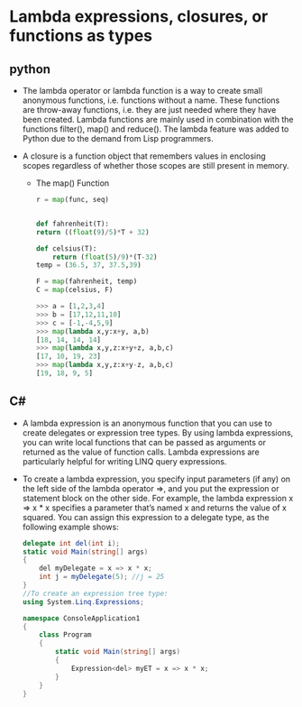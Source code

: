 # Lambda expressions, closures, or functions as types

 ## python

 * The lambda operator or lambda function is a way to create small anonymous functions, i.e. functions without a name. These functions are throw-away functions, i.e. they are just needed where they have been created. Lambda functions are mainly used in combination with the functions filter(), map() and reduce(). The lambda feature was added to Python due to the demand from Lisp programmers. 

 * A closure is a function object that remembers values in enclosing scopes regardless of whether those scopes are still present in memory.
    * The map() Function

        ```Python
        r = map(func, seq)


        def fahrenheit(T):
        return ((float(9)/5)*T + 32)

        def celsius(T):
            return (float(5)/9)*(T-32)
        temp = (36.5, 37, 37.5,39)

        F = map(fahrenheit, temp)
        C = map(celsius, F)

        >>> a = [1,2,3,4]
        >>> b = [17,12,11,10]
        >>> c = [-1,-4,5,9]
        >>> map(lambda x,y:x+y, a,b)
        [18, 14, 14, 14]
        >>> map(lambda x,y,z:x+y+z, a,b,c)
        [17, 10, 19, 23]
        >>> map(lambda x,y,z:x+y-z, a,b,c)
        [19, 18, 9, 5]

        ```

## C#

* A lambda expression is an anonymous function that you can use to create delegates or expression tree types. By using lambda expressions, you can write local functions that can be passed as arguments or returned as the value of function calls. Lambda expressions are particularly helpful for writing LINQ query expressions.

* To create a lambda expression, you specify input parameters (if any) on the left side of the lambda operator =>, and you put the expression or statement block on the other side. For example, the lambda expression x => x * x specifies a parameter that’s named x and returns the value of x squared. You can assign this expression to a delegate type, as the following example shows:

    ```c#
    delegate int del(int i);  
    static void Main(string[] args)  
    {  
        del myDelegate = x => x * x;  
        int j = myDelegate(5); //j = 25  
    }
    //To create an expression tree type:
    using System.Linq.Expressions;  

    namespace ConsoleApplication1  
    {  
        class Program  
        {  
            static void Main(string[] args)  
            {  
                Expression<del> myET = x => x * x;  
            }  
        }  
    }

    ```